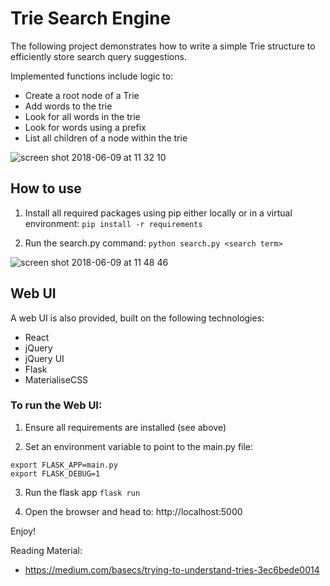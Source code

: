 # Trie Search Engine

The following project demonstrates how to write a simple Trie structure to efficiently store search query suggestions.

Implemented functions include logic to: 
- Create a root node of a Trie
- Add words to the trie 
- Look for all words in the trie
- Look for words using a prefix
- List all children of a node within the trie

![screen shot 2018-06-09 at 11 32 10](https://user-images.githubusercontent.com/22529514/41190641-e470bfec-6bda-11e8-9d7f-fd52d4d013df.jpg)

## How to use 

1. Install all required packages using pip either locally or in a virtual environment:
```pip install -r requirements```

2. Run the search.py command: 
```python search.py <search term>```

![screen shot 2018-06-09 at 11 48 46](https://user-images.githubusercontent.com/22529514/41190650-18af5cbe-6bdb-11e8-8a38-bc4b3e0a3b91.jpg)


## Web UI

A web UI is also provided, built on the following technologies: 
- React
- jQuery 
- jQuery UI 
- Flask
- MaterialiseCSS

### To run the Web UI: 
1.  Ensure all requirements are installed (see above)

2. Set an environment variable to point to the main.py file:
```
export FLASK_APP=main.py 
export FLASK_DEBUG=1
```

3. Run the flask app
```flask run```

4. Open the browser and head to: http://localhost:5000

Enjoy!

Reading Material: 
- https://medium.com/basecs/trying-to-understand-tries-3ec6bede0014
